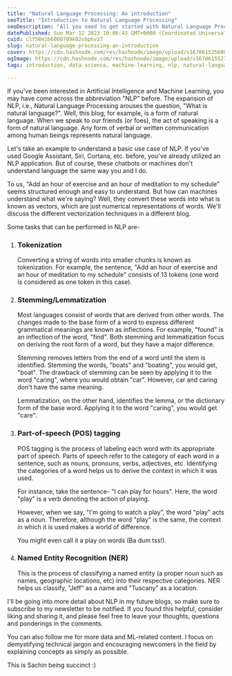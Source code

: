 ```yaml
---
title: "Natural Language Processing: An introduction"
seoTitle: "Introduction to Natural Language Processing"
seoDescription: "All you need to get started with Natural Language Processing."
datePublished: Sun Mar 12 2023 10:06:43 GMT+0000 (Coordinated Universal Time)
cuid: clf58e1b6000709k02c6phvz7
slug: natural-language-processing-an-introduction
cover: https://cdn.hashnode.com/res/hashnode/image/upload/v1678615356000/becf70bd-0357-4cf5-9f8a-05b63d1a5681.png
ogImage: https://cdn.hashnode.com/res/hashnode/image/upload/v1678615527876/5137e2f5-66eb-49de-b184-ae7c2f244889.png
tags: introduction, data-science, machine-learning, nlp, natural-language-processing

---
```


If you've been interested in Artificial Intelligence and Machine Learning, you may have come across the abbreviation "NLP" before. The expansion of NLP, i.e., Natural Language Processing arouses the question, "What is natural language?". Well, this blog, for example, is a form of natural language. When we speak to our friends (or foes), the act of speaking is a form of natural language. Any form of verbal or written communication among human beings represents natural language.

Let's take an example to understand a basic use case of NLP. If you've used Google Assistant, Siri, Cortana, etc. before, you've already utilized an NLP application. But of course, these chatbots or machines don't understand language the same way you and I do.

To us, "Add an hour of exercise and an hour of meditation to my schedule" seems structured enough and easy to understand. But how can machines understand what we're saying? Well, they convert these words into what is known as vectors, which are just numerical representations of words. We'll discuss the different vectorization techniques in a different blog.

Some tasks that can be performed in NLP are-

1. ### Tokenization
    
    Converting a string of words into smaller chunks is known as tokenization. For example, the sentence, "Add an hour of exercise and an hour of meditation to my schedule" consists of 13 tokens (one word is considered as one token in this case).
    
2. ### Stemming/Lemmatization
    
    Most languages consist of words that are derived from other words. The changes made to the base form of a word to express different grammatical meanings are known as inflections. For example, "found" is an inflection of the word, "find". Both stemming and lemmatization focus on deriving the root form of a word, but they have a major difference.
    
    Stemming removes letters from the end of a word until the stem is identified. Stemming the words, "boats" and "boating", you would get, "boat". The drawback of stemming can be seen by applying it to the word "caring", where you would obtain "car". However, car and caring don't have the same meaning.
    
    Lemmatization, on the other hand, identifies the lemma, or the dictionary form of the base word. Applying it to the word "caring", you would get "care".
    
3. ### Part-of-speech (POS) tagging
    
    POS tagging is the process of labeling each word with its appropriate part of speech. Parts of speech refer to the category of each word in a sentence, such as nouns, pronouns, verbs, adjectives, etc. Identifying the categories of a word helps us to derive the context in which it was used.
    
    For instance, take the sentence- "I can play for hours". Here, the word "play" is a verb denoting the action of playing.
    
    However, when we say, "I'm going to watch a play", the word "play" acts as a noun. Therefore, although the word "play" is the same, the context in which it is used makes a world of difference.
    
    You might even call it a play on words (Ba dum tss!).
    
4. ### Named Entity Recognition (NER)
    
    This is the process of classifying a named entity (a proper noun such as names, geographic locations, etc) into their respective categories. NER helps us classify, "Jeff" as a name and "Tuscany" as a location.
    

I'll be going into more detail about NLP in my future blogs, so make sure to subscribe to my newsletter to be notified. If you found this helpful, consider liking and sharing it, and please feel free to leave your thoughts, questions and ponderings in the comments.

You can also follow me for more data and ML-related content. I focus on demystifying technical jargon and encouraging newcomers in the field by explaining concepts as simply as possible.

This is Sachin being succinct :)
